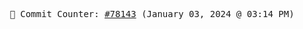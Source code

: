 <p align="center">
    <samp>
        📮 Commit Counter: <a href="https://github.com/Javascript-void0/Javascript-void0/commits/main">#78143</a> (January 03, 2024 @ 03:14 PM)
    </samp>
</p>
